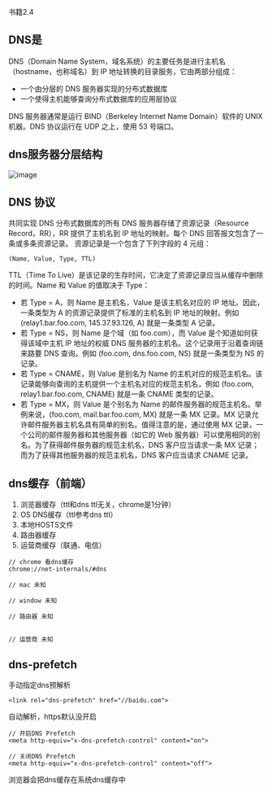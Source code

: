 书籍2.4
## DNS是
DNS（Domain Name System，域名系统）的主要任务是进行主机名（hostname，也称域名）到 IP 地址转换的目录服务，它由两部分组成：
- 一个由分层的 DNS 服务器实现的分布式数据库
- 一个使得主机能够查询分布式数据库的应用层协议

DNS 服务器通常是运行 BIND（Berkeley Internet Name Domain）软件的 UNIX 机器。DNS 协议运行在 UDP 之上，使用 53 号端口。

## dns服务器分层结构
![image](https://user-images.githubusercontent.com/9465058/155839479-61ee700e-bf51-489c-b072-6f1f6a5aad8f.png)
## DNS 协议

共同实现 DNS 分布式数据库的所有 DNS 服务器存储了资源记录（Resource Record，RR），RR 提供了主机名到 IP 地址的映射。每个 DNS 回答报文包含了一条或多条资源记录。
资源记录是一个包含了下列字段的 4 元组：
```
(Name, Value, Type, TTL)
```

TTL（Time To Live）是该记录的生存时间，它决定了资源记录应当从缓存中删除的时间。Name 和 Value 的值取决于 Type：

- 若 Type = A，则 Name 是主机名，Value 是该主机名对应的 IP 地址。因此，一条类型为 A 的资源记录提供了标准的主机名到 IP 地址的映射。例如 (relay1.bar.foo.com, 145.37.93.126, A) 就是一条类型 A 记录。
- 若 Type = NS，则 Name 是个域（如 foo.com），而 Value 是个知道如何获得该域中主机 IP 地址的权威 DNS 服务器的主机名。这个记录用于沿着查询链来路要 DNS 查询。例如 (foo.com, dns.foo.com, NS) 就是一条类型为 NS 的记录。
- 若 Type = CNAME，则 Value 是别名为 Name 的主机对应的规范主机名。该记录能够向查询的主机提供一个主机名对应的规范主机名，例如 (foo.com, relay1.bar.foo.com, CNAME) 就是一条 CNAME 类型的记录。
- 若 Type = MX，则 Value 是个别名为 Name 的邮件服务器的规范主机名。举例来说，(foo.com, mail.bar.foo.com, MX) 就是一条 MX 记录。MX 记录允许邮件服务器主机名具有简单的别名。值得注意的是，通过使用 MX 记录，一个公司的邮件服务器和其他服务器（如它的 Web 服务器）可以使用相同的别名。为了获得邮件服务器的规范主机名，DNS 客户应当请求一条 MX 记录；而为了获得其他服务器的规范主机名，DNS 客户应当请求 CNAME 记录。


## dns缓存（前端）
1. 浏览器缓存（ttl和dns ttl无关，chrome是1分钟）
2. OS DNS缓存（ttl参考dns ttl）
3. 本地HOSTS文件
4. 路由器缓存
5. 运营商缓存（联通、电信）

```
// chrome 看dns缓存
chrome://net-internals/#dns

// mac 未知

// window 未知

// 路由器 未知


// 运营商 未知
```

## dns-prefetch
手动指定dns预解析
```
<link rel="dns-prefetch" href="//baidu.com">
```

自动解析，https默认没开启
```
// 开启DNS Prefetch
<meta http-equiv="x-dns-prefetch-control" content="on">

// 关闭DNS Prefetch
<meta http-equiv="x-dns-prefetch-control" content="off">
```
浏览器会把dns缓存在系统dns缓存中
